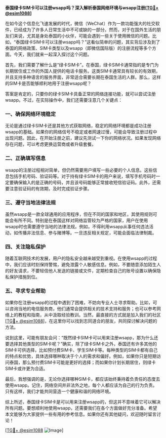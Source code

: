 **泰国绿卡SIM卡可以注册wsapp吗？深入解析泰国网络环境与wsapp注册[[TG💪+ @esim1088](https://t.me/s/esim1088)]**

在如今这个信息化飞速发展的时代，微信（WeChat）作为一款功能强大的社交软件，已经成为了许多人日常生活中不可或缺的一部分。然而，对于在国外生活的朋友们来说，尤其是身处泰国的小伙伴，可能会遇到一些关于使用微信的问题。比如，“泰国绿卡SIM卡可以注册wsapp吗？”这看似简单的问题，其实背后涉及到了泰国的网络政策、SIM卡类型以及wsapp（即微信国际版）的注册流程等多个方面。今天，我们就来一起深入探讨这个问题。

首先，我们需要了解什么是“绿卡SIM卡”。在泰国，绿卡SIM卡通常指的是专门为长期居住或工作的外国人提供的电话卡服务。这类SIM卡通常具有较长的有效期，并且支持多种语言的服务界面，非常适合需要长期在泰国生活的人群。那么，这样的SIM卡是否能够顺利地用于注册wsapp呢？

答案是肯定的，只要你的绿卡SIM卡具备正常的网络连接功能，就可以尝试注册wsapp。不过，在实际操作中，我们还需要注意几个关键点：

### 一、确保网络环境稳定

无论是通过绿卡SIM卡还是其他方式获取网络，稳定的网络环境都是成功注册wsapp的基础。如果你的网络信号不稳定或者网速过慢，可能会导致注册过程中出现问题。因此，在开始注册之前，建议先测试一下你的网络状况。如果发现网络存在问题，可以考虑更换运营商或者升级套餐。

### 二、正确填写信息

wsapp的注册过程相对简单，但仍然需要用户填写一些必要的个人信息。这些信息包括手机号码、验证码等。对于持有绿卡SIM卡的用户来说，填写手机号码时一定要确保输入的是正确的号码，并且该号码能够正常接收短信验证码。此外，还需要注意验证码的有效期，及时完成验证步骤。

### 三、遵守当地法律法规

虽然wsapp是一款全球通用的应用程序，但在不同的国家和地区，其使用规则可能会有所不同。特别是在泰国这样对网络监管较为严格的国家，用户在使用wsapp时也需要遵守当地的法律法规。例如，不得利用wsapp从事任何违法活动，如传播非法信息、参与赌博等。一旦违反相关规定，可能会面临法律制裁。

### 四、关注隐私保护

随着互联网技术的发展，用户的隐私安全越来越受到重视。在使用wsapp的过程中，我们应该时刻保持警惕，避免泄露个人敏感信息。例如，不要随意添加陌生人的好友请求，不要轻信他人发送的链接或文件，定期检查自己的账号设置以确保隐私保护措施到位。

### 五、寻求专业帮助

如果你在注册wsapp的过程中遇到了困难，不妨向专业人士寻求帮助。比如，可以咨询当地的电信服务商，他们通常会提供相关的技术支持和服务；也可以参考网络上的教程和指南，从中汲取经验教训。当然，最直接的方式就是加入我们的社区[[TG💪+ @esim1088](https://t.me/s/esim1088)]，在这里你可以找到志同道合的朋友，共同探讨解决问题的方法。

说到这里，可能有朋友会问：“既然绿卡SIM卡可以用来注册wsapp，那为什么还要选择其他类型的SIM卡呢？”确实，除了绿卡SIM卡之外，泰国还有许多其他的SIM卡可供选择，比如预付费SIM卡、学生SIM卡等。每种类型的SIM卡都有自己的特点和优势，具体选择哪种取决于个人的需求和偏好。例如，如果你只是短期访问泰国，那么预付费SIM卡可能是更好的选择；而如果你计划长期居住，则绿卡SIM卡或许更为合适。

最后，我想强调的是，无论你选择哪种SIM卡，都应该始终秉持着负责任的态度去使用wsapp。记住，网络空间并非法外之地，每个人都应该为自己的行为负责。只有这样，我们才能共同营造一个健康和谐的网络环境。

综上所述，泰国绿卡SIM卡是可以用来注册wsapp的，但这并不意味着它可以解决所有问题。要想顺利地使用wsapp，还需要我们在各个方面做好充分准备。希望本文能够为大家提供一些有用的参考信息。如果你还有其他疑问，欢迎随时留言讨论！

[[TG💪+ @esim1088](https://t.me/s/esim1088) ![Image](https://i.postimg.cc/4NQfJmqS/Snipaste-2025-05-13-00-14-12.png)]